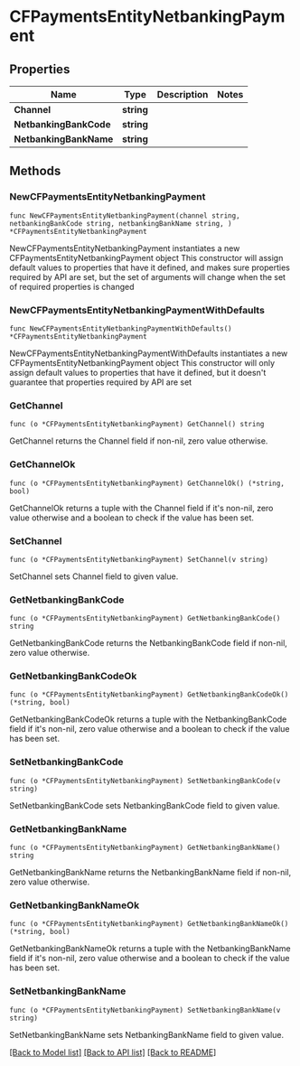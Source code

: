 # CFPaymentsEntityNetbankingPayment

## Properties

Name | Type | Description | Notes
------------ | ------------- | ------------- | -------------
**Channel** | **string** |  | 
**NetbankingBankCode** | **string** |  | 
**NetbankingBankName** | **string** |  | 

## Methods

### NewCFPaymentsEntityNetbankingPayment

`func NewCFPaymentsEntityNetbankingPayment(channel string, netbankingBankCode string, netbankingBankName string, ) *CFPaymentsEntityNetbankingPayment`

NewCFPaymentsEntityNetbankingPayment instantiates a new CFPaymentsEntityNetbankingPayment object
This constructor will assign default values to properties that have it defined,
and makes sure properties required by API are set, but the set of arguments
will change when the set of required properties is changed

### NewCFPaymentsEntityNetbankingPaymentWithDefaults

`func NewCFPaymentsEntityNetbankingPaymentWithDefaults() *CFPaymentsEntityNetbankingPayment`

NewCFPaymentsEntityNetbankingPaymentWithDefaults instantiates a new CFPaymentsEntityNetbankingPayment object
This constructor will only assign default values to properties that have it defined,
but it doesn't guarantee that properties required by API are set

### GetChannel

`func (o *CFPaymentsEntityNetbankingPayment) GetChannel() string`

GetChannel returns the Channel field if non-nil, zero value otherwise.

### GetChannelOk

`func (o *CFPaymentsEntityNetbankingPayment) GetChannelOk() (*string, bool)`

GetChannelOk returns a tuple with the Channel field if it's non-nil, zero value otherwise
and a boolean to check if the value has been set.

### SetChannel

`func (o *CFPaymentsEntityNetbankingPayment) SetChannel(v string)`

SetChannel sets Channel field to given value.


### GetNetbankingBankCode

`func (o *CFPaymentsEntityNetbankingPayment) GetNetbankingBankCode() string`

GetNetbankingBankCode returns the NetbankingBankCode field if non-nil, zero value otherwise.

### GetNetbankingBankCodeOk

`func (o *CFPaymentsEntityNetbankingPayment) GetNetbankingBankCodeOk() (*string, bool)`

GetNetbankingBankCodeOk returns a tuple with the NetbankingBankCode field if it's non-nil, zero value otherwise
and a boolean to check if the value has been set.

### SetNetbankingBankCode

`func (o *CFPaymentsEntityNetbankingPayment) SetNetbankingBankCode(v string)`

SetNetbankingBankCode sets NetbankingBankCode field to given value.


### GetNetbankingBankName

`func (o *CFPaymentsEntityNetbankingPayment) GetNetbankingBankName() string`

GetNetbankingBankName returns the NetbankingBankName field if non-nil, zero value otherwise.

### GetNetbankingBankNameOk

`func (o *CFPaymentsEntityNetbankingPayment) GetNetbankingBankNameOk() (*string, bool)`

GetNetbankingBankNameOk returns a tuple with the NetbankingBankName field if it's non-nil, zero value otherwise
and a boolean to check if the value has been set.

### SetNetbankingBankName

`func (o *CFPaymentsEntityNetbankingPayment) SetNetbankingBankName(v string)`

SetNetbankingBankName sets NetbankingBankName field to given value.



[[Back to Model list]](../README.md#documentation-for-models) [[Back to API list]](../README.md#documentation-for-api-endpoints) [[Back to README]](../README.md)


